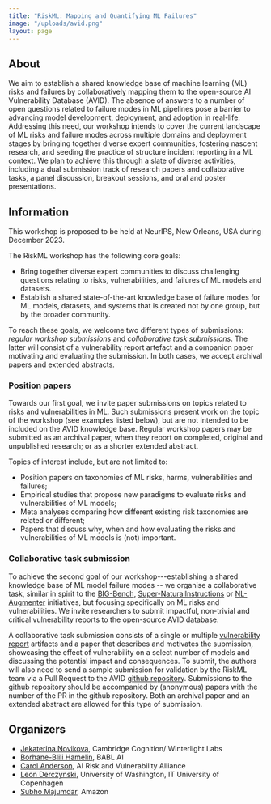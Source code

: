 ```yaml
---
title: "RiskML: Mapping and Quantifying ML Failures"
image: "/uploads/avid.png"
layout: page
---
```


## About
We aim to establish a shared knowledge base of machine learning (ML) risks and failures by collaboratively mapping them to the open-source AI Vulnerability Database (AVID). The absence of answers to a number of open questions related to failure modes in ML pipelines pose a barrier to advancing model development, deployment, and adoption in real-life. Addressing this need, our workshop intends to cover the current landscape of ML risks and failure modes across multiple domains and deployment stages by bringing together diverse expert communities, fostering nascent research, and seeding the practice of structure incident reporting in a ML context. We plan to achieve this through a slate of diverse activities, including a dual submission track of research papers and collaborative tasks, a panel discussion, breakout sessions, and oral and poster presentations.

## Information
This workshop is proposed to be held at NeurIPS, New Orleans, USA during December 2023.

The RiskML workshop has the following core goals:
- Bring together diverse expert communities to discuss challenging questions relating to risks, vulnerabilities, and failures of ML models and datasets.
- Establish a shared state-of-the-art knowledge base of failure modes for ML models, datasets, and systems that is created not by one group, but by the broader community.

To reach these goals, we welcome two different types of submissions: _regular workshop submissions_ and _collaborative task submissions_. The latter will consist of a vulnerability report artefact and a companion paper motivating and evaluating the submission. In both cases, we accept archival papers and extended abstracts.

### Position papers
Towards our first goal, we invite paper submissions on topics related to risks and vulnerabilities in ML. Such submissions present work on the topic of the workshop (see examples listed below), but are not intended to be included on the AVID knowledge base. Regular workshop papers may be submitted as an archival paper, when they report on completed, original and unpublished research; or as a shorter extended abstract. 

Topics of interest include, but are not limited to:

- Position papers on taxonomies of ML risks, harms, vulnerabilities and failures;
- Empirical studies that propose new paradigms to evaluate risks and vulnerabilities of ML models;
- Meta analyses comparing how different existing risk taxonomies are related or different;
- Papers that discuss why, when and how evaluating the risks and vulnerabilities of ML models is (not) important.

### Collaborative task submission
To achieve the second goal of our workshop---establishing a shared knowledge base of ML model failure modes -- we organise a collaborative task, similar in spirit to the [BIG-Bench](https://github.com/google/BIG-bench), [Super-NaturalInstructions](https://github.com/allenai/natural-instructions) or [NL-Augmenter](https://github.com/GEM-benchmark/NL-Augmenter) initiatives, but focusing specifically on ML risks and vulnerabilities. We invite researchers to submit impactful, non-trivial and critical vulnerability reports to the open-source AVID database.

A collaborative task submission consists of a single or multiple [vulnerability report](https://avidml.org/database/\#reports) artifacts and a paper that describes and motivates the submission, showcasing the effect of vulnerability on a select number of models and discussing the potential impact and consequences. To submit, the authors will also need to send a sample submission for validation by the RiskML team via a Pull Request to the AVID [github repository](https://github.com/avidml/avid-db). Submissions to the github repository should be accompanied by (anonymous) papers with the number of the PR in the github repository. Both an archival paper and an extended abstract are allowed for this type of submission. 

## Organizers
- [Jekaterina Novikova](https://jeknov.github.io/), Cambridge
Cognition/ Winterlight Labs
- [Borhane-Blili Hamelin](https://borhane.xyz/), BABL AI
- [Carol Anderson](https://www.linkedin.com/in/carolmanderson/), AI Risk and Vulnerability Alliance
- [Leon Derczynski](https://www.derczynski.com/), University of Washington, IT University of Copenhagen
- [Subho Majumdar](https://subhomajumdar.com), Amazon